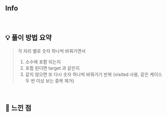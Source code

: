 ## Info

[](https://www.acmicpc.net/problem/)

<br>

## 💡 풀이 방법 요약

> 각 자리 별로 숫자 하나씩 바꿔가면서
> 
> 1. 소수에 포함 되는지
> 2. 포함 된다면 target 과 같은지
> 3. 같지 않으면 또 다시 숫자 하나씩 바꿔가기 반복 (visited 사용, 같은 케이스 두 번 이상 보는 중복 제거)

<br>

## 🙂 느낀 점
